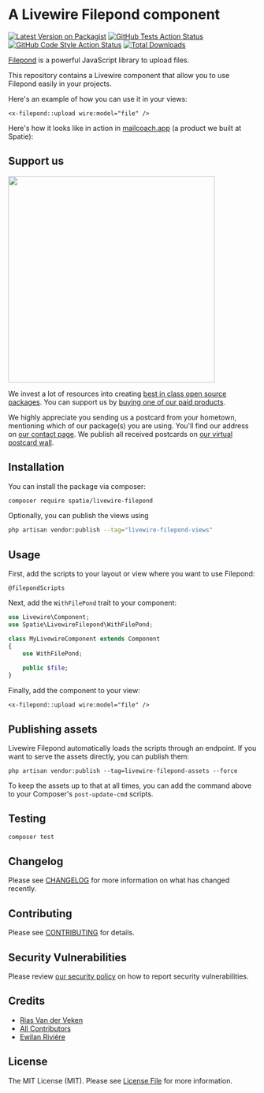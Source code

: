 # A Livewire Filepond component

[![Latest Version on Packagist](https://img.shields.io/packagist/v/spatie/livewire-filepond.svg?style=flat-square)](https://packagist.org/packages/spatie/livewire-filepond)
[![GitHub Tests Action Status](https://img.shields.io/github/actions/workflow/status/spatie/livewire-filepond/run-tests.yml?branch=main&label=tests&style=flat-square)](https://github.com/spatie/livewire-filepond/actions?query=workflow%3Arun-tests+branch%3Amain)
[![GitHub Code Style Action Status](https://img.shields.io/github/actions/workflow/status/spatie/livewire-filepond/fix-php-code-style-issues.yml?branch=main&label=code%20style&style=flat-square)](https://github.com/spatie/livewire-filepond/actions?query=workflow%3A"Fix+PHP+code+style+issues"+branch%3Amain)
[![Total Downloads](https://img.shields.io/packagist/dt/spatie/livewire-filepond.svg?style=flat-square)](https://packagist.org/packages/spatie/livewire-filepond)

[Filepond](https://pqina.nl/filepond/) is a powerful JavaScript library to upload files.

This repository contains a Livewire component that allow you to use Filepond easily in your  projects.

Here's an example of how you can use it in your views:

```bladehtml
<x-filepond::upload wire:model="file" />
```

Here's how it looks like in action in [mailcoach.app](https://mailcoach.app) (a product we built at Spatie):


## Support us

[<img src="https://github-ads.s3.eu-central-1.amazonaws.com/livewire-filepond.jpg?t=1" width="419px" />](https://spatie.be/github-ad-click/livewire-filepond)

We invest a lot of resources into creating [best in class open source packages](https://spatie.be/open-source). You can support us by [buying one of our paid products](https://spatie.be/open-source/support-us).

We highly appreciate you sending us a postcard from your hometown, mentioning which of our package(s) you are using. You'll find our address on [our contact page](https://spatie.be/about-us). We publish all received postcards on [our virtual postcard wall](https://spatie.be/open-source/postcards).

## Installation

You can install the package via composer:

```bash
composer require spatie/livewire-filepond
```

Optionally, you can publish the views using

```bash
php artisan vendor:publish --tag="livewire-filepond-views"
```

## Usage

First, add the scripts to your layout or view where you want to use Filepond:

```bladehtml
@filepondScripts
```

Next, add the `WithFilePond` trait to your component:

```php
use Livewire\Component;
use Spatie\LivewireFilepond\WithFilePond;

class MyLivewireComponent extends Component
{
    use WithFilePond;
    
    public $file;
}
```

Finally, add the component to your view:

```bladehtml
<x-filepond::upload wire:model="file" />
```

## Publishing assets

Livewire Filepond automatically loads the scripts through an endpoint. If you want to serve the assets directly, you can publish them:

```shell
php artisan vendor:publish --tag=livewire-filepond-assets --force
```

To keep the assets up to that at all times, you can add the command above to your Composer's `post-update-cmd` scripts.

## Testing

```bash
composer test
```

## Changelog

Please see [CHANGELOG](CHANGELOG.md) for more information on what has changed recently.

## Contributing

Please see [CONTRIBUTING](CONTRIBUTING.md) for details.

## Security Vulnerabilities

Please review [our security policy](../../security/policy) on how to report security vulnerabilities.

## Credits

- [Rias Van der Veken](https://github.com/riasvdv)
- [All Contributors](../../contributors)
- [Ewilan Rivière](https://ewilan-riviere.com/articles/laravel-filepond-livewire)

## License

The MIT License (MIT). Please see [License File](LICENSE.md) for more information.
